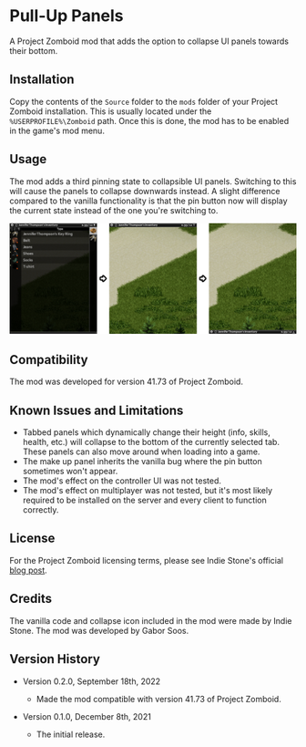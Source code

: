 # Pull-Up Panels

A Project Zomboid mod that adds the option to collapse UI panels towards their
bottom.


## Installation

Copy the contents of the `Source` folder to the `mods` folder of your Project
Zomboid installation. This is usually located under the `%USERPROFILE%\Zomboid`
path. Once this is done, the mod has to be enabled in the game's mod menu.


## Usage

The mod adds a third pinning state to collapsible UI panels. Switching to this
will cause the panels to collapse downwards instead. A slight difference
compared to the vanilla functionality is that the pin button now will display
the current state instead of the one you're switching to.

![The available states.](Documentation/states.png?raw=true)


## Compatibility

The mod was developed for version 41.73 of Project Zomboid.


## Known Issues and Limitations

- Tabbed panels which dynamically change their height (info, skills, health,
  etc.) will collapse to the bottom of the currently selected tab. These panels
  can also move around when loading into a game.
- The make up panel inherits the vanilla bug where the pin button sometimes
  won't appear.
- The mod's effect on the controller UI was not tested.
- The mod's effect on multiplayer was not tested, but it's most likely required
  to be installed on the server and every client to function correctly.


## License

For the Project Zomboid licensing terms, please see Indie Stone's official
[blog post](https://projectzomboid.com/blog/support/terms-conditions/).


## Credits

The vanilla code and collapse icon included in the mod were made by Indie Stone.
The mod was developed by Gabor Soos.


## Version History

- Version 0.2.0, September 18th, 2022
  - Made the mod compatible with version 41.73 of Project Zomboid.

- Version 0.1.0, December 8th, 2021
  - The initial release.
